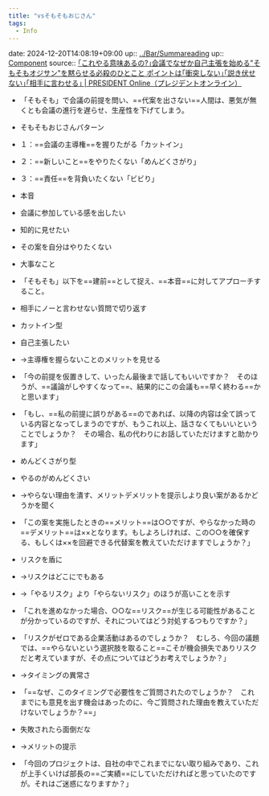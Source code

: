 ```yaml
---
title: "vsそもそもおじさん"
tags:
  - Info
---
```


date: 2024-12-20T14:08:19+09:00
up:: [../Bar/Summareading](../Bar/Summareading.md)
up:: [Component](../Bar/Novel/Chaos/Component.md)
source:: [｢これやる意味あるの?｣会議でなぜか自己主張を始める"そもそもオジサン"を黙らせる必殺のひとこと ポイントは｢衝突しない｣｢説き伏せない｣｢相手に言わせる｣ | PRESIDENT Online（プレジデントオンライン）](https://president.jp/articles/-/59117)

- 「そもそも」で会議の前提を問い、==代案を出さない==人間は、悪気が無くとも会議の進行を遅らせ、生産性を下げてしまう。


- そもそもおじさんパターン
- １：==会議の主導権==を握りたがる「カットイン」
- ２：==新しいこと==をやりたくない「めんどくさがり」
- ３：==責任==を背負いたくない「ビビり」


- 本音
- 会議に参加している感を出したい
- 知的に見せたい
- その案を自分はやりたくない

- 大事なこと
- 「そもそも」以下を==建前==として捉え、==本音==に対してアプローチすること。
- 相手にノーと言わせない質問で切り返す


- カットイン型
- 自己主張したい
- →主導権を握らないことのメリットを見せる
- 「今の前提を仮置きして、いったん最後まで話してもいいですか？　そのほうが、==議論がしやすくなって==、結果的にこの会議も==早く終わる==かと思います」
- 「もし、==私の前提に誤りがある==のであれば、以降の内容は全て誤っている内容となってしまうのですが、もうこれ以上、話さなくてもいいということでしょうか？　その場合、私の代わりにお話していただけますと助かります」


- めんどくさがり型
- やるのがめんどくさい
- →やらない理由を潰す、メリットデメリットを提示しより良い案があるかどうかを聞く
- 「この案を実施したときの==メリット==は○○ですが、やらなかった時の==デメリット==は××となります。もしよろしければ、この○○を確保する、もしくは××を回避できる代替案を教えていただけますでしょうか？」


- リスクを盾に
- →リスクはどこにでもある
- →「やるリスク」より「やらないリスク」のほうが高いことを示す
- 「これを進めなかった場合、○○な==リスク==が生じる可能性があることが分かっているのですが、それについてはどう対処するつもりですか？」
- 「リスクがゼロである企業活動はあるのでしょうか？　むしろ、今回の議題では、==やらないという選択肢を取ること==こそが機会損失でありリスクだと考えていますが、その点についてはどうお考えでしょうか？」
- →タイミングの異常さ
- 「==なぜ、このタイミングで必要性をご質問されたのでしょうか？　これまでにも意見を出す機会はあったのに、今ご質問された理由を教えていただけないでしょうか？==」
- 失敗されたら面倒だな
- →メリットの提示
- 「今回のプロジェクトは、自社の中でこれまでにない取り組みであり、これが上手くいけば部長の==ご実績==にしていただければと思っていたのですが。それはご迷惑になりますか？」

